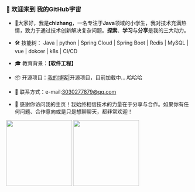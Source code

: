 ### 👋 欢迎来到 我的GitHub宇宙

- 🌟大家好，我是<strong>chizhang</strong>，一名专注于**Java**领域的小学生，我对技术充满热情，致力于通过技术创新解决复杂问题。**探索**、**学习**与**分享**是我的三大动力。

- 🛠  技能树：    Java | python | Spring Cloud | Spring Boot | Redis | MySQL | vue | dokcer | k8s | CI/CD 

- 🎓 教育背景：**【软件工程】**

- 📦 开源项目：[我的博客](https://chizhang977.github.io/justin/)|开源项目，目前加载中....哈哈哈

- 📨 联系方式：e-mail:3030277879@qq.com

- 🙏 感谢你访问我的主页！我始终相信技术的力量在于分享与合作。如果你有任何问题、合作意向或是只是想聊聊天，都非常欢迎！

<p float="left">
  <img align="left" height="180" src="https://github-readme-stats.vercel.app/api?username=chizhang977&show_icons=true&theme=midnight-purple&bg_color=30,78ffd6,3a7bd5&title_color=fff&text_color=fff&icon_color=79ff97&count_private=true&include_all_commits=true&hide_border=true&line_height=24" />
  <img align="left" height="180" src="https://github-readme-stats.vercel.app/api/top-langs/?username=chizhang977&layout=compact&theme=cobalt&bg_color=30,3a7bd5,78ffd6&title_color=fff&text_color=fff&hide_border=true" />
</p>

